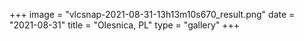 
+++
image = "vlcsnap-2021-08-31-13h13m10s670_result.png"
date = "2021-08-31"
title = "Olesnica, PL"
type = "gallery"
+++
